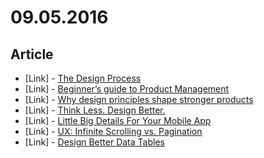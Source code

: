 # 09.05.2016

## Article

- \[Link\] - [The Design Process](https://thedesignteam.io/the-design-process-67df3e8ec68f#.wdx7h9ori)
- \[Link\] - [Beginner’s guide to Product Management](https://blog.prototypr.io/beginners-guide-to-product-management-f3566eba9148#.o8mujs10t)
- \[Link\] - [Why design principles shape stronger products](https://uxdesign.cc/why-design-principles-shape-stronger-products-ae677bdd831b#.8mfpce5ap)
- \[Link\] - [Think Less. Design Better.](https://medium.com/@xtianmiller/think-less-design-better-f812c1617888#.yzm1oz5zy)
- \[Link\] - [Little Big Details For Your Mobile App](https://uxplanet.org/little-big-details-for-your-mobile-app-6ec1ca615abc#.ugd9azpph)
- \[Link\] - [UX: Infinite Scrolling vs. Pagination](https://uxplanet.org/ux-infinite-scrolling-vs-pagination-1030d29376f1#.uv6coib0n)
- \[Link\] - [Design Better Data Tables](https://medium.com/mission-log/design-better-data-tables-430a30a00d8c#.3rkwi0x8i)
